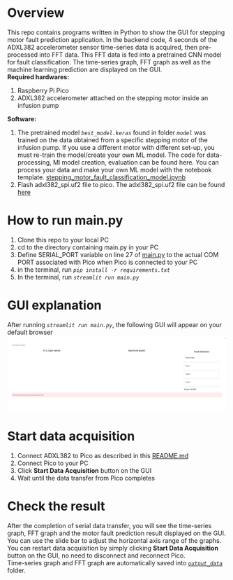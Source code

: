 # Overview
This repo contains programs written in Python to show the GUI for stepping motor fault prediction application. In the backend code, 4 seconds of the ADXL382 accelerometer sensor time-series  data is acquired, then pre-processed into FFT data. This FFT data is fed into a pretrained CNN model for fault classification.
The time-series graph, FFT graph as well as the machine learning prediction are displayed on the GUI.
<br>
**Required hardwares:**
1. Raspberry Pi Pico
2. ADXL382 accelerometer attached on the stepping motor inside an infusion pump
   

**Software:**
1. The pretrained model *`best_model.keras`* found in folder *`model`* was trained on the data obtained from a specific stepping motor of the infusion pump. If you use a different motor with different set-up, you must re-train the model/create your own ML model.
   The code for data-processing, Ml model creation, evaluation can be found here. You can process your data and make your own ML model with the notebook template.
  [stepping_motor_fault_classification_model.ipynb](https://github.com/dauhoangganh/ADXL382_Pico_Streamlit_Example/blob/main/stepping_motor_fault_classification_model.ipynb)
2. Flash adxl382_spi.uf2 file to pico. The adxl382_spi.uf2 file can be found [here](https://github.com/dauhoangganh/ADXL382_SPI_raspberry_pico/blob/main/build/adxl382_spi.uf2)

# How to run main.py
1. Clone this repo to your local PC
2. cd to the directory containing main.py in your PC
3. Define SERIAL_PORT variable on line 27 of [main.py](https://github.com/dauhoangganh/ADXL382_Pico_Streamlit_Example/blob/main/main.py) to the actual COM PORT associated with Pico when Pico is connected to your PC
4. in the terminal, run *`pip install -r requirements.txt`*
5. In the terminal, run *`streamlit run main.py`*

# GUI explanation
After running *`streamlit run main.py`*, the following GUI will appear on your default browser
![Initial GUI](images/Screenshot_25-6-2025_135839_192.168.3.9.jpeg)

# Start data acquisition
1. Connect ADXL382 to Pico as described in this [README.md](https://github.com/dauhoangganh/ADXL382_SPI_raspberry_pico/blob/main/README.md)
2. Connect Pico to your PC
3. Click **Start Data Acquisition** button on the GUI
4. Wait until the data transfer from Pico completes

# Check the result
After the completion of serial data transfer, you will see the time-series graph, FFT graph and the motor fault prediction result displayed on the GUI.
You can use the slide bar to adjust the horizontal axis range of the graphs.
<br>
You can restart data acquisition by simply clicking **Start Data Acquisition** button on the GUI, no need to disconnect and reconnect Pico.
<br>
Time-series graph and FFT graph are automatically saved into [*`output_data`*](https://github.com/dauhoangganh/ADXL382_Pico_Streamlit_Example/tree/main/output_data) folder.
